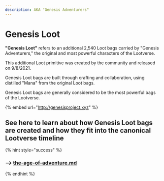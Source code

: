 ```yaml
---
description: AKA "Genesis Adventurers"
---
```


# Genesis Loot

**"Genesis Loot"** refers to an additional 2,540 Loot bags carried by "Genesis Adventurers," the original and most powerful characters of the Lootverse.

This additional Loot primitive was created by the community and released on 9/8/2021.

Genesis Loot bags are built through crafting and collaboration, using distilled "Mana" from the original Loot bags.

Genesis Loot bags are generally considered to be the most powerful bags of the Lootverse.

{% embed url="http://genesisproject.xyz" %}

## See here to learn about how Genesis Loot bags are created and how they fit into the canonical Lootverse timeline

{% hint style="success" %}
### —> [the-age-of-adventure.md](../../create-and-build-in-the-lootverse/a-meta-timeline-of-the-lootverse/a-visual-timeline-of-the-eras-of-the-lootverse/the-age-of-adventure.md "mention")
{% endhint %}
